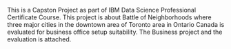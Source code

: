 This is a Capston Project as part of IBM Data Science Professional Certificate Course. This project is about Battle of Neighborhoods where three major cities in the downtown area of Toronto area in Ontario Canada is evaluated for business office setup suitability. The Business project and the evaluation is attached.
